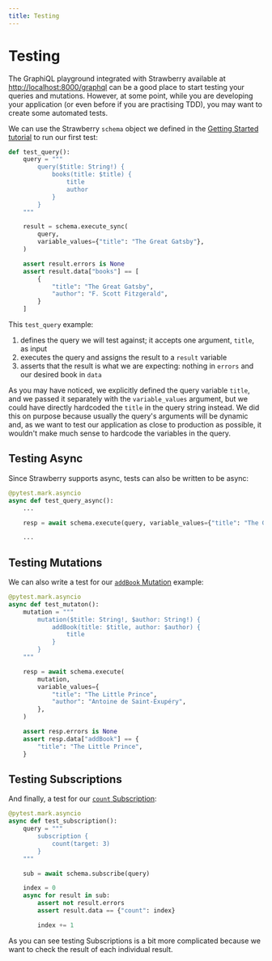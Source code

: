 ```yaml
---
title: Testing
---
```


# Testing

The GraphiQL playground integrated with Strawberry available at
[http://localhost:8000/graphql](http://localhost:8000/graphql) can be a good place to
start testing your queries and mutations. However, at some point, while you are
developing your application (or even before if you are practising TDD), you may want to
create some automated tests.

We can use the Strawberry `schema` object we defined in the
[Getting Started tutorial](docs/index.md#step-5-create-our-schema-and-run-it) to run our first test:

```python
def test_query():
    query = """
    	query($title: String!) {
            books(title: $title) {
                title
                author
            }
        }
    """

    result = schema.execute_sync(
        query,
        variable_values={"title": "The Great Gatsby"},
    )

    assert result.errors is None
    assert result.data["books"] == [
        {
            "title": "The Great Gatsby",
            "author": "F. Scott Fitzgerald",
        }
    ]
```

This `test_query` example:

1. defines the query we will test against; it accepts one argument, `title`, as input
2. executes the query and assigns the result to a `result` variable
3. asserts that the result is what we are expecting: nothing in `errors` and our desired
   book in `data`

As you may have noticed, we explicitly defined the query variable `title`, and we passed
it separately with the `variable_values` argument, but we could have directly hardcoded
the `title` in the query string instead. We did this on purpose because usually the query's arguments will be dynamic and, as we want to test our
application as close to production as possible, it wouldn't make much sense to hardcode
the variables in the query.

## Testing Async

Since Strawberry supports async, tests can also be written to be async:

```python
@pytest.mark.asyncio
async def test_query_async():
    ...

    resp = await schema.execute(query, variable_values={"title": "The Great Gatsby"})

    ...
```

## Testing Mutations

We can also write a test for our [`addBook` Mutation](docs/general/mutations.md) example:

```python
@pytest.mark.asyncio
async def test_mutaton():
    mutation = """
        mutation($title: String!, $author: String!) {
            addBook(title: $title, author: $author) {
                title
            }
        }
    """

    resp = await schema.execute(
        mutation,
        variable_values={
            "title": "The Little Prince",
            "author": "Antoine de Saint-Exupéry",
        },
    )

    assert resp.errors is None
    assert resp.data["addBook"] == {
        "title": "The Little Prince",
    }
```

## Testing Subscriptions

And finally, a test for our [`count` Subscription](docs/general/subscriptions.md):

```python
@pytest.mark.asyncio
async def test_subscription():
    query = """
    	subscription {
        	count(target: 3)
    	}
    """

    sub = await schema.subscribe(query)

    index = 0
    async for result in sub:
        assert not result.errors
        assert result.data == {"count": index}

        index += 1
```

As you can see testing Subscriptions is a bit more complicated because we want to
check the result of each individual result.

